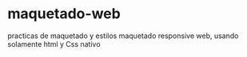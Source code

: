 # maquetado-web
practicas de maquetado y estilos
maquetado responsive web, usando solamente html y Css nativo
